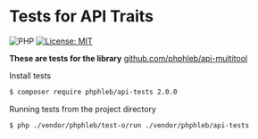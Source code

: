 Tests for API Traits
=====================

![PHP](https://img.shields.io/badge/PHP->7.0-blue) [![License: MIT](https://img.shields.io/badge/License-MIT%20(Free)-brightgreen.svg)](https://github.com/phphleb/hleb/blob/master/LICENSE)

**These are tests for the library** [github.com/phphleb/api-multitool](https://github.com/phphleb/api-multitool)

Install tests

```bash
$ composer require phphleb/api-tests 2.0.0
```

Running tests from the project directory

```bash
$ php ./vendor/phphleb/test-o/run ./vendor/phphleb/api-tests
```
